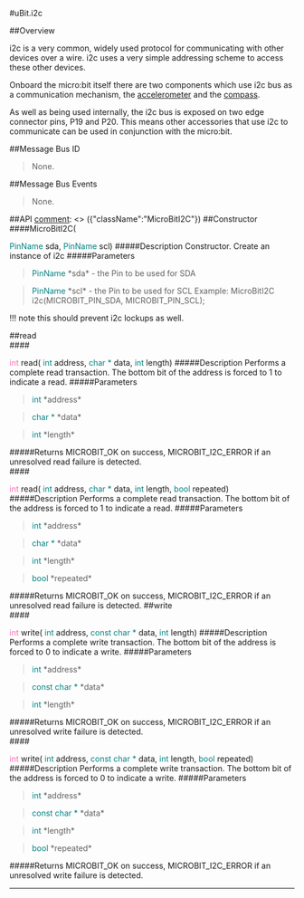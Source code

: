 #uBit.i2c

##Overview

i2c is a very common, widely used protocol for communicating with other devices
over a wire. i2c uses a very simple addressing scheme to access these other
devices.

Onboard the micro:bit itself there are two components which use i2c bus as a communication
mechanism, the [accelerometer](accelerometer.md) and the [compass](compass.md).

As well as being used internally, the i2c bus is exposed on two edge connector
pins, P19 and P20. This means other accessories that use i2c to communicate
can be used in conjunction with the micro:bit.

##Message Bus ID

> None.

##Message Bus Events

> None.

##API
[comment]: <> ({"className":"MicroBitI2C"})
##Constructor
<br/>
####MicroBitI2C( <div style='color:#008080; display:inline-block'>PinName</div> sda,  <div style='color:#008080; display:inline-block'>PinName</div> scl)
#####Description
Constructor. Create an instance of i2c 
#####Parameters

>  <div style='color:#008080; display:inline-block'>PinName</div> *sda* - the Pin to be used for SDA 

>  <div style='color:#008080; display:inline-block'>PinName</div> *scl* - the Pin to be used for SCL Example:  MicroBitI2C i2c(MICROBIT_PIN_SDA, MICROBIT_PIN_SCL); 
  

!!! note
    this should prevent i2c lockups as well. 

##read
<br/>
####<div style='color:#FF69B4; display:inline-block'>int</div> read( <div style='color:#008080; display:inline-block'>int</div> address,  <div style='color:#008080; display:inline-block'>char *</div> data,  <div style='color:#008080; display:inline-block'>int</div> length)
#####Description
Performs a complete read transaction. The bottom bit of the address is forced to 1 to indicate a read.
#####Parameters

>  <div style='color:#008080; display:inline-block'>int</div> *address*

>  <div style='color:#008080; display:inline-block'>char *</div> *data*

>  <div style='color:#008080; display:inline-block'>int</div> *length*
#####Returns
MICROBIT_OK on success, MICROBIT_I2C_ERROR if an unresolved read failure is detected. 
<br/>
####<div style='color:#FF69B4; display:inline-block'>int</div> read( <div style='color:#008080; display:inline-block'>int</div> address,  <div style='color:#008080; display:inline-block'>char *</div> data,  <div style='color:#008080; display:inline-block'>int</div> length,  <div style='color:#008080; display:inline-block'>bool</div> repeated)
#####Description
Performs a complete read transaction. The bottom bit of the address is forced to 1 to indicate a read.
#####Parameters

>  <div style='color:#008080; display:inline-block'>int</div> *address*

>  <div style='color:#008080; display:inline-block'>char *</div> *data*

>  <div style='color:#008080; display:inline-block'>int</div> *length*

>  <div style='color:#008080; display:inline-block'>bool</div> *repeated*
#####Returns
MICROBIT_OK on success, MICROBIT_I2C_ERROR if an unresolved read failure is detected. 
##write
<br/>
####<div style='color:#FF69B4; display:inline-block'>int</div> write( <div style='color:#008080; display:inline-block'>int</div> address,  <div style='color:#008080; display:inline-block'>const char *</div> data,  <div style='color:#008080; display:inline-block'>int</div> length)
#####Description
Performs a complete write transaction. The bottom bit of the address is forced to 0 to indicate a write.
#####Parameters

>  <div style='color:#008080; display:inline-block'>int</div> *address*

>  <div style='color:#008080; display:inline-block'>const char *</div> *data*

>  <div style='color:#008080; display:inline-block'>int</div> *length*
#####Returns
MICROBIT_OK on success, MICROBIT_I2C_ERROR if an unresolved write failure is detected. 
<br/>
####<div style='color:#FF69B4; display:inline-block'>int</div> write( <div style='color:#008080; display:inline-block'>int</div> address,  <div style='color:#008080; display:inline-block'>const char *</div> data,  <div style='color:#008080; display:inline-block'>int</div> length,  <div style='color:#008080; display:inline-block'>bool</div> repeated)
#####Description
Performs a complete write transaction. The bottom bit of the address is forced to 0 to indicate a write.
#####Parameters

>  <div style='color:#008080; display:inline-block'>int</div> *address*

>  <div style='color:#008080; display:inline-block'>const char *</div> *data*

>  <div style='color:#008080; display:inline-block'>int</div> *length*

>  <div style='color:#008080; display:inline-block'>bool</div> *repeated*
#####Returns
MICROBIT_OK on success, MICROBIT_I2C_ERROR if an unresolved write failure is detected. 
____
[comment]: <> ({"end":"MicroBitI2C"})
